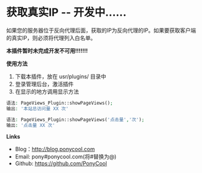 # 获取真实IP -- 开发中......

如果您的服务器位于反向代理后面，获取的IP为反向代理的IP。如果要获取客户端的真实IP，则必须将代理列入白名单。

**本插件暂时未完成开发不可用!!!!!!!**

**使用方法**

1. 下载本插件，放在 usr/plugins/ 目录中
2. 登录管理后台，激活插件
3. 在显示的地方调用显示方法
```php
语法: PageViews_Plugin::showPageViews();
输出: '本站总访问量 XX 次'

语法: PageViews_Plugin::showPageViews('点击量','次');
输出: '点击量 XX 次'
```

**Links**

- Blog：http://blog.ponycool.com 
- Email: pony#ponycool.com(将#替换为@)
- Github: https://github.com/PonyCool
